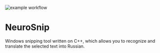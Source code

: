 ![example workflow](https://github.com/maxwolf8852/NeuroSnip/actions/workflows/ci.yml/badge.svg)

# NeuroSnip
Windows snipping tool written on C++, which allows you to recognize and translate the selected text into Russian.
